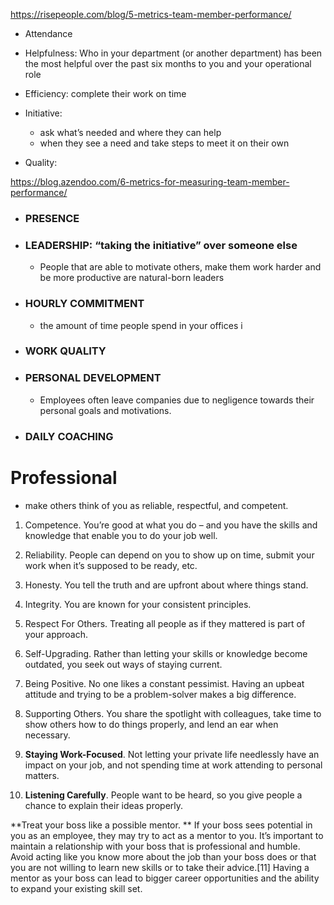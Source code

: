 https://risepeople.com/blog/5-metrics-team-member-performance/

* Attendance

* Helpfulness: Who in your department (or another department) has been the most helpful over the past six months to you and your operational role

* Efficiency: complete their work on time

* Initiative:  

  * ask what’s needed and where they can help
  * when they see a need and take steps to meet it on their own

* Quality: 


https://blog.azendoo.com/6-metrics-for-measuring-team-member-performance/

* ### PRESENCE

* ### LEADERSHIP: “taking the initiative” over someone else

  * People that are able to motivate others, make them work harder and be more productive are natural-born leaders

* ### HOURLY COMMITMENT

  * the amount of time people spend in your offices i

* ### WORK QUALITY

* ### PERSONAL DEVELOPMENT

  * Employees often leave companies due to negligence towards their personal goals and motivations.

* ### DAILY COACHING



# Professional
*  make others think of you as reliable, respectful, and competent. 

1. Competence. You’re good at what you do – and you have the skills and knowledge that enable you to do your job well.

2. Reliability. People can depend on you to show up on time, submit your work when it’s supposed to be ready, etc.

3. Honesty. You tell the truth and are upfront about where things stand.

4. Integrity. You are known for your consistent principles.

5. Respect For Others. Treating all people as if they mattered is part of your approach.

6. Self-Upgrading. Rather than letting your skills or knowledge become outdated, you seek out ways of staying current.

7. Being Positive. No one likes a constant pessimist. Having an upbeat attitude and trying to be a problem-solver makes a big difference.

8. Supporting Others. You share the spotlight with colleagues, take time to show others how to do things properly, and lend an ear when necessary.

9. **Staying Work-Focused**. Not letting your private life needlessly have an impact on your job, and not spending time at work attending to personal matters.

10. **Listening Carefully**. People want to be heard, so you give people a chance to explain their ideas properly.


**Treat your boss like a possible mentor. **
If your boss sees potential in you as an employee, they may try to act as a mentor to you. It’s important to maintain a relationship with your boss that is professional and humble. Avoid acting like you know more about the job than your boss does or that you are not willing to learn new skills or to take their advice.[11]
Having a mentor as your boss can lead to bigger career opportunities and the ability to expand your existing skill set.




